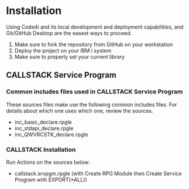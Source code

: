 # Installation

Using Code4i and its local development and deployment capabilities, and Git/GitHub Desktop are the easest ways to proceed.

1. Make sure to fork the repository from GitHub on your workstation
2. Deploy the project on your IBM i system
3. Make sure to properly set your current library

## CALLSTACK Service Program

### Common includes files used in CALLSTACK Service Program

These sources files make use the following common includes files. For details about which one uses which one, review the sources.

- inc_basic_declare.rpgle
- inc_stdapi_declare.rpgle
- inc_QWVRCSTK_declare.rpgle

### CALLSTACK Installation

Run Actions on the sources below:

- callstack.srvpgm.rpgle (with Create RPG Module then Create Service Program with EXPORT(*ALL))
